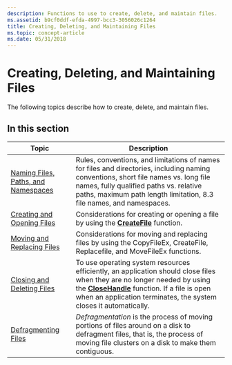 ```yaml
---
description: Functions to use to create, delete, and maintain files.
ms.assetid: b9cf0ddf-efda-4997-bcc3-3056026c1264
title: Creating, Deleting, and Maintaining Files
ms.topic: concept-article
ms.date: 05/31/2018
---
```


# Creating, Deleting, and Maintaining Files

The following topics describe how to create, delete, and maintain files.

## In this section



| Topic                                                                   | Description                                                                                                                                                                                                                                                                 |
|-------------------------------------------------------------------------|-----------------------------------------------------------------------------------------------------------------------------------------------------------------------------------------------------------------------------------------------------------------------------|
| [Naming Files, Paths, and Namespaces](naming-a-file.md)<br/>     | Rules, conventions, and limitations of names for files and directories, including naming conventions, short file names vs. long file names, fully qualified paths vs. relative paths, maximum path length limitation, 8.3 file names, and namespaces.<br/>            |
| [Creating and Opening Files](creating-and-opening-files.md)<br/> | Considerations for creating or opening a file by using the [**CreateFile**](/windows/desktop/api/FileAPI/nf-fileapi-createfilea) function.<br/>                                                                                                                                                            |
| [Moving and Replacing Files](moving-and-replacing-files.md)<br/> | Considerations for moving and replacing files by using the CopyFileEx, CreateFile, Replacefile, and MoveFileEx functions.<br/>                                                                                                                                        |
| [Closing and Deleting Files](closing-and-deleting-files.md)<br/> | To use operating system resources efficiently, an application should close files when they are no longer needed by using the [**CloseHandle**](/windows/desktop/api/handleapi/nf-handleapi-closehandle) function. If a file is open when an application terminates, the system closes it automatically.<br/> |
| [Defragmenting Files](defragmenting-files.md)<br/>               | *Defragmentation* is the process of moving portions of files around on a disk to defragment files, that is, the process of moving file clusters on a disk to make them contiguous.<br/>                                                                               |



 

 

